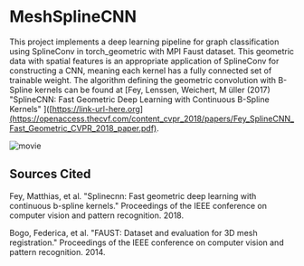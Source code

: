 # MeshSplineCNN
This project implements a deep learning pipeline for graph classification using SplineConv in torch_geometric with MPI Faust dataset. This geometric data with spatial features is an appropriate application of SplineConv for constructing a CNN, meaning each kernel has a fully connected set of trainable weight. The algorithm defining the geometric convolution with B-Spline kernels can be found at [Fey, Lenssen, Weichert, M ̈uller (2017) "SplineCNN: Fast Geometric Deep Learning with Continuous B-Spline Kernels" ]([https://link-url-here.org](https://openaccess.thecvf.com/content_cvpr_2018/papers/Fey_SplineCNN_Fast_Geometric_CVPR_2018_paper.pdf).

![movie](https://github.com/sofiathelima/MeshSplineCNN/assets/91429357/2d433757-d598-417f-ae9e-20810d61ec46)

## Sources Cited
Fey, Matthias, et al. "Splinecnn: Fast geometric deep learning with continuous b-spline kernels." Proceedings of the IEEE conference on computer vision and pattern recognition. 2018.

Bogo, Federica, et al. "FAUST: Dataset and evaluation for 3D mesh registration." Proceedings of the IEEE conference on computer vision and pattern recognition. 2014.

